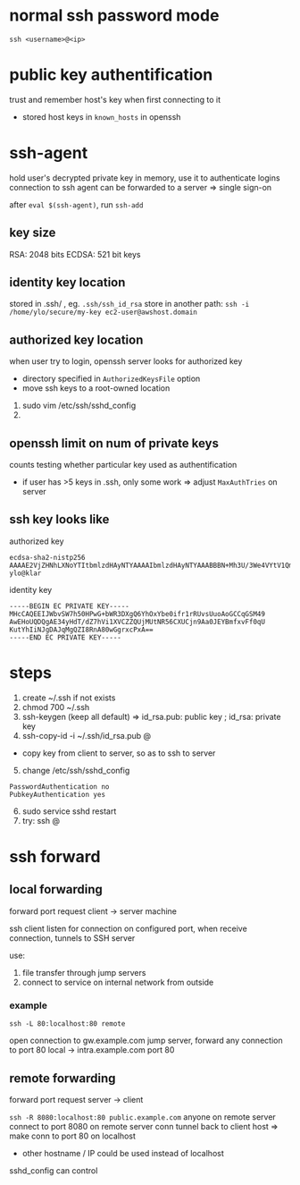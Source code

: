 # normal ssh password mode
`ssh <username>@<ip>`

# public key authentification
trust and remember host's key when first connecting to it
- stored host keys in `known_hosts` in openssh

# ssh-agent
hold user's decrypted private key in memory, use it to authenticate logins
connection to ssh agent can be forwarded to a server => single sign-on

after `eval $(ssh-agent)`, run `ssh-add`


## key size
RSA: 2048 bits
ECDSA: 521 bit keys

## identity key location
stored in .ssh/ , eg. `.ssh/ssh_id_rsa`
store in another path: `ssh -i /home/ylo/secure/my-key ec2-user@awshost.domain`

## authorized key location
when user try to login, openssh server looks for authorized key 
- directory specified in `AuthorizedKeysFile` option
- move ssh keys to a root-owned location


1. sudo vim /etc/ssh/sshd_config
2. 

## openssh limit on num of private keys
counts testing whether particular key used as authentification
- if user has >5 keys in .ssh, only some work
=> adjust `MaxAuthTries` on server

## ssh key looks like
authorized key
```
ecdsa-sha2-nistp256 AAAAE2VjZHNhLXNoYTItbmlzdHAyNTYAAAAIbmlzdHAyNTYAAABBBN+Mh3U/3We4VYtV1QmWUFIzFLTUeegl1Ao5/QGtCRGAZn8bxX9KlCrrWISIjSYAwCajIEGSPEZwPNMBoK8XD8Q= ylo@klar
```
identity key
```
-----BEGIN EC PRIVATE KEY-----
MHcCAQEEIJWbvSW7h50HPwG+bWR3DXgQ6YhOxYbe0ifr1rRUvsUuoAoGCCqGSM49
AwEHoUQDQgAE34yHdT/dZ7hVi1XVCZZQUjMUtNR56CXUCjn9Aa0JEYBmfxvFf0qU
KutYhIiNJgDAJqMgQZI8RnA80wGgrxcPxA==
-----END EC PRIVATE KEY-----

```


# steps
1. create ~/.ssh if not exists
2. chmod 700 ~/.ssh
3. ssh-keygen (keep all default)
=> id_rsa.pub: public key ; id_rsa: private key
4. ssh-copy-id -i ~/.ssh/id_rsa.pub <user>@<host>
- copy key from client to server, so as to ssh to server
5. change /etc/ssh/sshd_config
```
PasswordAuthentication no
PubkeyAuthentication yes
```
6. sudo service sshd restart
7. try: ssh <user>@<host>

# ssh forward
## local forwarding
forward port request client -> server machine

ssh client listen for connection on configured port, 
when receive connection, tunnels to SSH server

use: 
1. file transfer through jump servers
2. connect to service on internal network from outside

### example
`ssh -L 80:localhost:80 remote`

open connection to gw.example.com jump server,
forward any connection to port 80 local -> intra.example.com port 80


## remote forwarding
forward port request server -> client

`ssh -R 8080:localhost:80 public.example.com`
anyone on remote server connect to port 8080 on remote server
conn tunnel back to client host => make conn to port 80 on localhost
- other hostname / IP could be used instead of localhost

sshd_config can control





